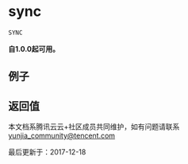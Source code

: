 # sync

```javascript
SYNC
```

**自1.0.0起可用。**

## 例子

## 返回值

本文档系腾讯云云+社区成员共同维护，如有问题请联系 yunjia_community@tencent.com

最后更新于：2017-12-18